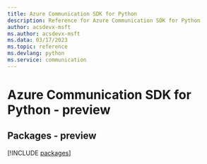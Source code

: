 ```yaml
---
title: Azure Communication SDK for Python
description: Reference for Azure Communication SDK for Python
author: acsdevx-msft
ms.author: acsdevx-msft
ms.data: 03/17/2023
ms.topic: reference
ms.devlang: python
ms.service: communication
---
```

# Azure Communication SDK for Python - preview
## Packages - preview
[!INCLUDE [packages](communication-index.md)]